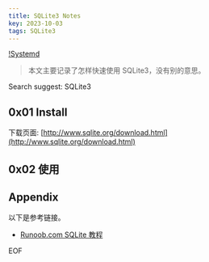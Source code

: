 ```yaml
---
title: SQLite3 Notes
key: 2023-10-03
tags: SQLite3 
---
```


[!Systemd](http://www.ruanyifeng.com/blogimg/asset/2016/bg2016030701.gif)

> 本文主要记录了怎样快速使用 SQLite3，没有别的意思。

Search suggest: SQLite3

<!--more-->
## 0x01 Install

下载页面: [http://www.sqlite.org/download.html](http://www.sqlite.org/download.html)

## 0x02 使用






## Appendix

以下是参考链接。

- [Runoob.com SQLite 教程](https://www.runoob.com/sqlite/sqlite-commands.html)

EOF